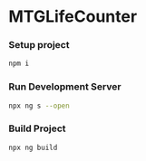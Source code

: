 # MTGLifeCounter

### Setup project

```sh
npm i
```

### Run Development Server

```sh
npx ng s --open
```

### Build Project

```sh
npx ng build
```
